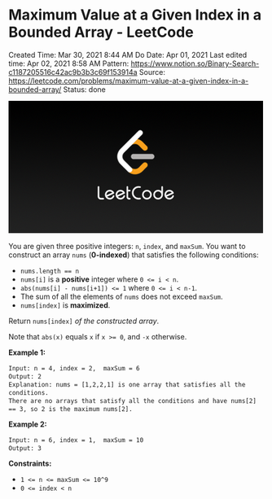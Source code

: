 # Maximum Value at a Given Index in a Bounded Array - LeetCode

Created Time: Mar 30, 2021 8:44 AM
Do Date: Apr 01, 2021
Last edited time: Apr 02, 2021 8:58 AM
Pattern: https://www.notion.so/Binary-Search-c1187205516c42ac9b3b3c69f153914a
Source: https://leetcode.com/problems/maximum-value-at-a-given-index-in-a-bounded-array/
Status: done

![LeetCode_Sharing.png](problems/Maximum%20Value%20at%20a%20Given%20Index%20in%20a%20Bounded%20Array%20%200bd6c9ba25a34123927c6b746bb982b2/LeetCode_Sharing.png)

You are given three positive integers: `n`, `index`, and `maxSum`. You want to construct an array `nums` (**0-indexed**) that satisfies the following conditions:

- `nums.length == n`
- `nums[i]` is a **positive** integer where `0 <= i < n`.
- `abs(nums[i] - nums[i+1]) <= 1` where `0 <= i < n-1`.
- The sum of all the elements of `nums` does not exceed `maxSum`.
- `nums[index]` is **maximized**.

Return `nums[index]` *of the constructed array*.

Note that `abs(x)` equals `x` if `x >= 0`, and `-x` otherwise.

**Example 1:**

```
Input: n = 4, index = 2,  maxSum = 6
Output: 2
Explanation: nums = [1,2,2,1] is one array that satisfies all the conditions.
There are no arrays that satisfy all the conditions and have nums[2] == 3, so 2 is the maximum nums[2].
```

**Example 2:**

```
Input: n = 6, index = 1,  maxSum = 10
Output: 3
```

**Constraints:**

- `1 <= n <= maxSum <= 10^9`
- `0 <= index < n`